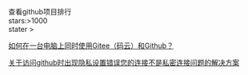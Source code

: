 查看github项目排行  
				stars:>1000  
				stater >  

[如何在一台电脑上同时使用Gitee（码云）和Github？](https://www.cnblogs.com/leyili/p/git_ssh_key.html)  
	
[关于访问github时出现隐私设置错误您的连接不是私密连接问题的解决方案](https://www.csdn.net/tags/NtjakgxsNTk5NjQtYmxvZwO0O0OO0O0O.html)  